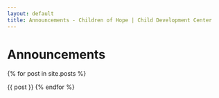 ```yaml
---
layout: default
title: Announcements - Children of Hope | Child Development Center
---
```


Announcements
===

{% for post in site.posts %}
  <div class="ui announcement divider"></div>
  {{ post }}
{% endfor %}